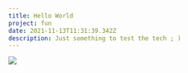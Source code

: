 ```yaml
---
title: Hello World
project: fun
date: 2021-11-13T11:31:39.342Z
description: Just something to test the tech ; )
---
```

![](https://www.eatliver.com/wp-content/uploads/2018/04/funny-birds12.gif)